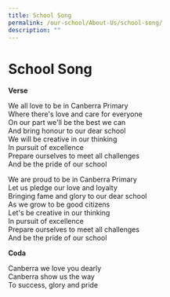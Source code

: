 ```yaml
---
title: School Song
permalink: /our-school/About-Us/school-song/
description: ""
---
```


# School Song
**Verse**

We all love to be in Canberra Primary<br>
Where there's love and care for everyone<br>
On our part we'll be the best we can<br>
And bring honour to our dear school<br>
We will be creative in our thinking<br>
In pursuit of excellence<br>
Prepare ourselves to meet all challenges<br>
And be the pride of our school<br>


We are proud to be in Canberra Primary<br>
Let us pledge our love and loyalty<br>
Bringing fame and glory to our dear school<br>
As we grow to be good citizens<br>
Let's be creative in our thinking<br>
In pursuit of excellence<br>
Prepare ourselves to meet all challenges<br>
And be the pride of our school<br>

**Coda**<br>

Canberra we love you dearly<br>
Canberra show us the way<br>
To success, glory and pride<br>